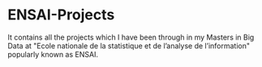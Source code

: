 # ENSAI-Projects
It contains all the projects which I have been through in my Masters in Big Data at "Ecole nationale de la statistique et de l’analyse de l’information" popularly known as ENSAI.
